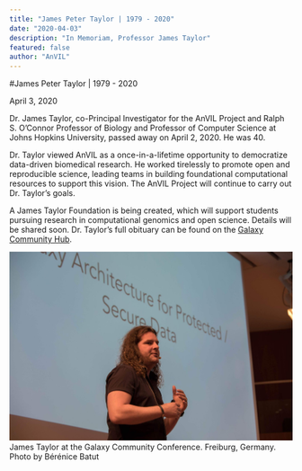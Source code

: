 ```yaml
---
title: "James Peter Taylor | 1979 - 2020"
date: "2020-04-03"
description: "In Memoriam, Professor James Taylor"
featured: false
author: "AnVIL"
---
```


#James Peter Taylor | 1979 - 2020


April 3, 2020
 
 Dr. James Taylor, co-Principal Investigator for the AnVIL Project and Ralph S. O’Connor Professor of Biology and Professor of Computer Science at Johns Hopkins University, passed away on April 2, 2020. He was 40. 
 
 Dr. Taylor viewed AnVIL as a once-in-a-lifetime opportunity to democratize data-driven biomedical research. He worked tirelessly to promote open and reproducible science, leading teams in building foundational computational resources to support this vision. The AnVIL Project will continue to carry out Dr. Taylor’s goals. 
 
 A James Taylor Foundation is being created, which will support students pursuing research in computational genomics and open science. Details will be shared soon. Dr.  Taylor’s full obituary can be found on the [Galaxy Community Hub](https://galaxyproject.org/jxtx/).
 
 ![AnVIL Image](./_images/james-taylor.jpg "AnVIL Portal Image!")
 <figure-caption> James Taylor at the Galaxy Community Conference. Freiburg, Germany. Photo by Bérénice Batut</figure-caption>
